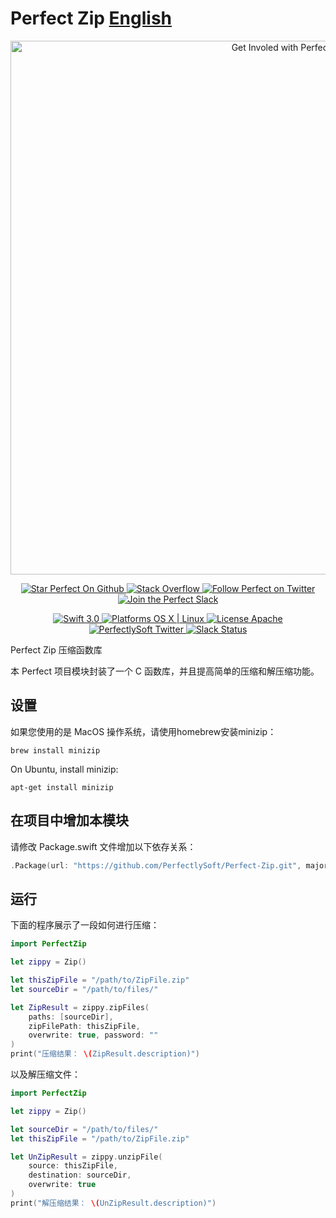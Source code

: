 # Perfect Zip [English](README.zh_CN.md)

<p align="center">
    <a href="http://perfect.org/get-involved.html" target="_blank">
        <img src="http://perfect.org/assets/github/perfect_github_2_0_0.jpg" alt="Get Involed with Perfect!" width="854" />
    </a>
</p>

<p align="center">
    <a href="https://github.com/PerfectlySoft/Perfect" target="_blank">
        <img src="http://www.perfect.org/github/Perfect_GH_button_1_Star.jpg" alt="Star Perfect On Github" />
    </a>  
    <a href="http://stackoverflow.com/questions/tagged/perfect" target="_blank">
        <img src="http://www.perfect.org/github/perfect_gh_button_2_SO.jpg" alt="Stack Overflow" />
    </a>  
    <a href="https://twitter.com/perfectlysoft" target="_blank">
        <img src="http://www.perfect.org/github/Perfect_GH_button_3_twit.jpg" alt="Follow Perfect on Twitter" />
    </a>  
    <a href="http://perfect.ly" target="_blank">
        <img src="http://www.perfect.org/github/Perfect_GH_button_4_slack.jpg" alt="Join the Perfect Slack" />
    </a>
</p>

<p align="center">
    <a href="https://developer.apple.com/swift/" target="_blank">
        <img src="https://img.shields.io/badge/Swift-3.0-orange.svg?style=flat" alt="Swift 3.0">
    </a>
    <a href="https://developer.apple.com/swift/" target="_blank">
        <img src="https://img.shields.io/badge/Platforms-OS%20X%20%7C%20Linux%20-lightgray.svg?style=flat" alt="Platforms OS X | Linux">
    </a>
    <a href="http://perfect.org/licensing.html" target="_blank">
        <img src="https://img.shields.io/badge/License-Apache-lightgrey.svg?style=flat" alt="License Apache">
    </a>
    <a href="http://twitter.com/PerfectlySoft" target="_blank">
        <img src="https://img.shields.io/badge/Twitter-@PerfectlySoft-blue.svg?style=flat" alt="PerfectlySoft Twitter">
    </a>
    <a href="http://perfect.ly" target="_blank">
        <img src="http://perfect.ly/badge.svg" alt="Slack Status">
    </a>
</p>

Perfect Zip 压缩函数库

本 Perfect 项目模块封装了一个 C 函数库，并且提高简单的压缩和解压缩功能。

## 设置

如果您使用的是 MacOS 操作系统，请使用homebrew安装minizip：

```
brew install minizip
```

On Ubuntu, install minizip:

```
apt-get install minizip
```


## 在项目中增加本模块

请修改 Package.swift 文件增加以下依存关系：

``` swift
.Package(url: "https://github.com/PerfectlySoft/Perfect-Zip.git", majorVersion: 2, minor: 0)
```

## 运行

下面的程序展示了一段如何进行压缩：

``` swift
import PerfectZip

let zippy = Zip()

let thisZipFile = "/path/to/ZipFile.zip"
let sourceDir = "/path/to/files/"

let ZipResult = zippy.zipFiles(
	paths: [sourceDir], 
	zipFilePath: thisZipFile, 
	overwrite: true, password: ""
)
print("压缩结果： \(ZipResult.description)")

```

以及解压缩文件：

``` swift
import PerfectZip

let zippy = Zip()

let sourceDir = "/path/to/files/"
let thisZipFile = "/path/to/ZipFile.zip"

let UnZipResult = zippy.unzipFile(
	source: thisZipFile, 
	destination: sourceDir, 
	overwrite: true
)
print("解压缩结果： \(UnZipResult.description)")

```
